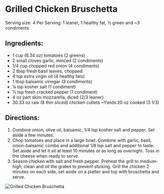 # Grilled Chicken Bruschetta

Serving size: 4
Per Serving: 1 leaner, 1 healthy fat, ½ green and ~3 condiments

## Ingredients:
* 1 cup (6.34 oz) tomatoes (2 greens)
* 2 small cloves garlic, minced (2 condiments)
* 1/4 cup chopped red onion (4 condiments)
* 2 tbsp fresh basil leaves, chopped
* 4 tsp extra virgin oil (4 healthy fats)
* 1 tbsp balsamic vinegar (3 condiments)
* ¼ tsp kosher salt (1 condiment)
* ½ tsp fresh cracked pepper (1 condiment)
* 4 oz part skim mozzarella, diced (2/3 leaner)
* 30.33 oz raw (8 thin sliced) chicken cutlets ~Yields 20 oz cooked (3 1/3)

## Directions:
1. Combine onion, olive oil, balsamic, 1/4 tsp kosher salt and pepper. Set aside a few minutes.
2. Chop tomatoes and place in a large bowl. Combine with garlic, basil, onion-balsamic combo and additional 1/8 tsp salt and pepper to taste. Set aside and let it sit at least 10 minutes or as long as overnight. Toss in the cheese when ready to serve.
3. Season chicken with salt and fresh pepper. Preheat the grill to medium-high, clean and oil the grates to prevent sticking. Grill the chicken 2 minutes on each side, set aside on a platter and top with bruschetta and serve.

![Grilled Chicken Bruschetta](./Grilled%20Chicken%20Bruschetta.png)

